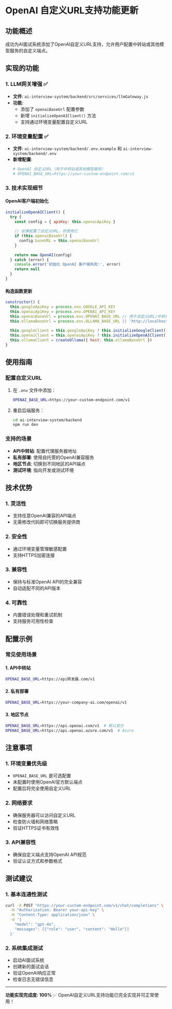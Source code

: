 # OpenAI 自定义URL支持功能更新

## 功能概述
成功为AI面试系统添加了OpenAI自定义URL支持，允许用户配置中转站或其他模型服务的自定义端点。

## 实现的功能

### 1. LLM网关增强 ✅
- **文件**: `ai-interview-system/backend/src/services/llmGateway.js`
- **功能**: 
  - 添加了 `openaiBaseUrl` 配置参数
  - 新增 `initializeOpenAIClient()` 方法
  - 支持通过环境变量配置自定义URL

### 2. 环境变量配置 ✅
- **文件**: `ai-interview-system/backend/.env.example` 和 `ai-interview-system/backend/.env`
- **新增配置**:
  ```bash
  # OpenAI 自定义URL（用于中转站或其他模型服务）
  # OPENAI_BASE_URL=https://your-custom-endpoint.com/v1
  ```

### 3. 技术实现细节

#### OpenAI客户端初始化
```javascript
initializeOpenAIClient() {
  try {
    const config = { apiKey: this.openaiApiKey }
    
    // 如果配置了自定义URL，则使用它
    if (this.openaiBaseUrl) {
      config.baseURL = this.openaiBaseUrl
    }
    
    return new OpenAI(config)
  } catch (error) {
    console.error('初始化 OpenAI 客户端失败:', error)
    return null
  }
}
```

#### 构造函数更新
```javascript
constructor() {
  this.googleApiKey = process.env.GOOGLE_API_KEY
  this.openaiApiKey = process.env.OPENAI_API_KEY
  this.openaiBaseUrl = process.env.OPENAI_BASE_URL // 用于自定义URL/中转站
  this.ollamaBaseUrl = process.env.OLLAMA_BASE_URL || 'http://localhost:11434'
  
  this.googleClient = this.googleApiKey ? this.initializeGoogleClient() : null
  this.openaiClient = this.openaiApiKey ? this.initializeOpenAIClient() : null
  this.ollamaClient = createOllama({ host: this.ollamaBaseUrl })
}
```

## 使用指南

### 配置自定义URL
1. 在 `.env` 文件中添加：
   ```bash
   OPENAI_BASE_URL=https://your-custom-endpoint.com/v1
   ```

2. 重启后端服务：
   ```bash
   cd ai-interview-system/backend
   npm run dev
   ```

### 支持的场景
- **API中转站**: 配置代理服务器地址
- **私有部署**: 使用自托管的OpenAI兼容服务
- **地区节点**: 切换到不同地区的API端点
- **测试环境**: 指向开发或测试环境

## 技术优势

### 1. 灵活性
- 支持任意OpenAI兼容的API端点
- 无需修改代码即可切换服务提供商

### 2. 安全性
- 通过环境变量管理敏感配置
- 支持HTTPS加密连接

### 3. 兼容性
- 保持与标准OpenAI API的完全兼容
- 自动适配不同的API版本

### 4. 可靠性
- 内置错误处理和重试机制
- 支持服务可用性检查

## 配置示例

### 常见使用场景

#### 1. API中转站
```bash
OPENAI_BASE_URL=https://api转发器.com/v1
```

#### 2. 私有部署
```bash
OPENAI_BASE_URL=https://your-company-ai.com/openai/v1
```

#### 3. 地区节点
```bash
OPENAI_BASE_URL=https://api.openai.com/v1  # 默认官方
OPENAI_BASE_URL=https://api.openai.azure.com/v1  # Azure
```

## 注意事项

### 1. 环境变量优先级
- `OPENAI_BASE_URL` 是可选配置
- 未配置时使用OpenAI官方默认端点
- 配置后将完全使用自定义URL

### 2. 网络要求
- 确保服务器可以访问自定义URL
- 检查防火墙和网络策略
- 验证HTTPS证书有效性

### 3. API兼容性
- 确保自定义端点支持OpenAI API规范
- 验证认证方式和参数格式

## 测试建议

### 1. 基本连通性测试
```bash
curl -X POST "https://your-custom-endpoint.com/v1/chat/completions" \
  -H "Authorization: Bearer your-api-key" \
  -H "Content-Type: application/json" \
  -d '{
    "model": "gpt-4o",
    "messages": [{"role": "user", "content": "Hello"}]
  }'
```

### 2. 系统集成测试
- 启动AI面试系统
- 创建新的面试会话
- 验证OpenAI响应正常
- 检查日志无错误信息

---

**功能实现完成度: 100%** ✅
OpenAI自定义URL支持功能已完全实现并可正常使用！
